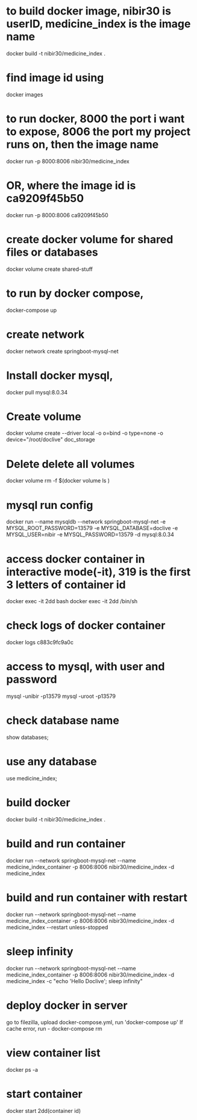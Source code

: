 # to build docker image, nibir30 is userID, medicine_index is the image name

docker build -t nibir30/medicine_index .

# find image id using

docker images

# to run docker, 8000 the port i want to expose, 8006 the port my project runs on, then the image name

docker run -p 8000:8006 nibir30/medicine_index

# OR, where the image id is ca9209f45b50

docker run -p 8000:8006 ca9209f45b50

# create docker volume for shared files or databases

docker volume create shared-stuff

# to run by docker compose,

docker-compose up

# create network

docker network create springboot-mysql-net

# Install docker mysql,

docker pull mysql:8.0.34

# Create volume

docker volume create --driver local -o o=bind -o type=none -o device="/root/doclive" doc_storage

# Delete delete all volumes

docker volume rm -f $(docker volume ls )

# mysql run config

docker run --name mysqldb --network springboot-mysql-net -e MYSQL_ROOT_PASSWORD=13579 -e MYSQL_DATABASE=doclive -e
MYSQL_USER=nibir -e MYSQL_PASSWORD=13579 -d mysql:8.0.34

# access docker container in interactive mode(-it), 319 is the first 3 letters of container id

docker exec -it 2dd bash
docker exec -it 2dd /bin/sh

# check logs of docker container

docker logs c883c9fc9a0c

# access to mysql, with user and password

mysql -unibir -p13579
mysql -uroot -p13579

# check database name

show databases;

# use any database

use medicine_index;

# build docker

docker build -t nibir30/medicine_index .

# build and run container

docker run --network springboot-mysql-net --name medicine_index_container -p 8006:8006 nibir30/medicine_index -d
medicine_index

# build and run container with restart

docker run --network springboot-mysql-net --name medicine_index_container -p 8006:8006 nibir30/medicine_index -d
medicine_index --restart unless-stopped

# sleep infinity

docker run --network springboot-mysql-net --name medicine_index_container -p 8006:8006 nibir30/medicine_index -d
medicine_index -c "echo 'Hello Doclive'; sleep infinity"

# deploy docker in server

go to filezilla, upload docker-compose.yml, run 'docker-compose up'
If cache error, run -
docker-compose rm

# view container list

docker ps -a

# start container

docker start 2dd(container id)



